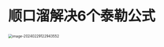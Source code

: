# 顺口溜解决6个泰勒公式

<img src="https://cvp.oss-cn-shanghai.aliyuncs.com/picgo/202402291229726.png" alt="image-20240229122943552" style="zoom:50%;" />
